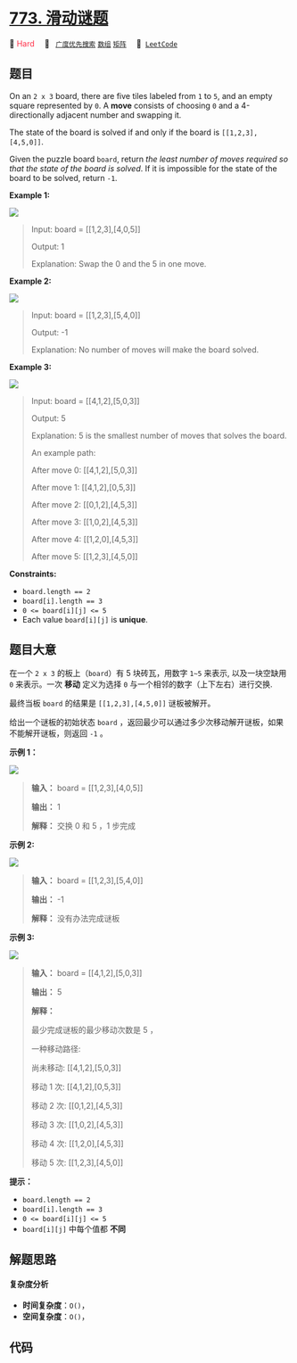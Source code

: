# [773. 滑动谜题](https://leetcode.com/problems/sliding-puzzle)

🔴 <font color=#ff334b>Hard</font>&emsp; 🔖&ensp; [`广度优先搜索`](/outline/tag/breadth-first-search.md) [`数组`](/outline/tag/array.md) [`矩阵`](/outline/tag/matrix.md)&emsp; 🔗&ensp;[`LeetCode`](https://leetcode.com/problems/sliding-puzzle)

## 题目

On an `2 x 3` board, there are five tiles labeled from `1` to `5`, and an
empty square represented by `0`. A **move** consists of choosing `0` and a
4-directionally adjacent number and swapping it.

The state of the board is solved if and only if the board is
`[[1,2,3],[4,5,0]]`.

Given the puzzle board `board`, return _the least number of moves required so
that the state of the board is solved_. If it is impossible for the state of
the board to be solved, return `-1`.



**Example 1:**

![](https://assets.leetcode.com/uploads/2021/06/29/slide1-grid.jpg)

> Input: board = [[1,2,3],[4,0,5]]
> 
> Output: 1
> 
> Explanation: Swap the 0 and the 5 in one move.

**Example 2:**

![](https://assets.leetcode.com/uploads/2021/06/29/slide2-grid.jpg)

> Input: board = [[1,2,3],[5,4,0]]
> 
> Output: -1
> 
> Explanation: No number of moves will make the board solved.

**Example 3:**

![](https://assets.leetcode.com/uploads/2021/06/29/slide3-grid.jpg)

> Input: board = [[4,1,2],[5,0,3]]
> 
> Output: 5
> 
> Explanation: 5 is the smallest number of moves that solves the board.
> 
> An example path:
> 
> After move 0: [[4,1,2],[5,0,3]]
> 
> After move 1: [[4,1,2],[0,5,3]]
> 
> After move 2: [[0,1,2],[4,5,3]]
> 
> After move 3: [[1,0,2],[4,5,3]]
> 
> After move 4: [[1,2,0],[4,5,3]]
> 
> After move 5: [[1,2,3],[4,5,0]]

**Constraints:**

  * `board.length == 2`
  * `board[i].length == 3`
  * `0 <= board[i][j] <= 5`
  * Each value `board[i][j]` is **unique**.


## 题目大意

在一个 `2 x 3` 的板上（`board`）有 5 块砖瓦，用数字 `1~5` 来表示, 以及一块空缺用 `0` 来表示。一次 **移动** 定义为选择
`0` 与一个相邻的数字（上下左右）进行交换.

最终当板 `board` 的结果是 `[[1,2,3],[4,5,0]]` 谜板被解开。

给出一个谜板的初始状态 `board` ，返回最少可以通过多少次移动解开谜板，如果不能解开谜板，则返回 `-1` 。



**示例 1：**

![](https://assets.leetcode.com/uploads/2021/06/29/slide1-grid.jpg)

> 
> 
> 
> 
> 
> **输入：** board = [[1,2,3],[4,0,5]]
> 
> **输出：** 1
> 
> **解释：** 交换 0 和 5 ，1 步完成
> 
> 

**示例 2:**

![](https://assets.leetcode.com/uploads/2021/06/29/slide2-grid.jpg)

> 
> 
> 
> 
> 
> **输入：** board = [[1,2,3],[5,4,0]]
> 
> **输出：** -1
> 
> **解释：** 没有办法完成谜板
> 
> 

**示例 3:**

![](https://assets.leetcode.com/uploads/2021/06/29/slide3-grid.jpg)

> 
> 
> 
> 
> 
> **输入：** board = [[4,1,2],[5,0,3]]
> 
> **输出：** 5
> 
> **解释：**
> 
> 最少完成谜板的最少移动次数是 5 ，
> 
> 一种移动路径:
> 
> 尚未移动: [[4,1,2],[5,0,3]]
> 
> 移动 1 次: [[4,1,2],[0,5,3]]
> 
> 移动 2 次: [[0,1,2],[4,5,3]]
> 
> 移动 3 次: [[1,0,2],[4,5,3]]
> 
> 移动 4 次: [[1,2,0],[4,5,3]]
> 
> 移动 5 次: [[1,2,3],[4,5,0]]
> 
> 



**提示：**

  * `board.length == 2`
  * `board[i].length == 3`
  * `0 <= board[i][j] <= 5`
  * `board[i][j]` 中每个值都 **不同**


## 解题思路

#### 复杂度分析

- **时间复杂度**：`O()`，
- **空间复杂度**：`O()`，

## 代码

```javascript

```